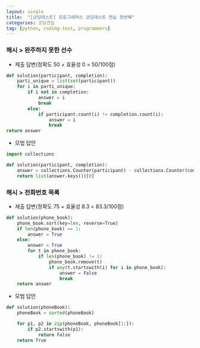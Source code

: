 ```yaml
---
layout: single
title:  "[코딩테스트] 프로그래머스 코딩테스트 연습 첫번째"
categories: 코딩연습
tag: [python, coding-test, programmers]
---
```



### 해시 > 완주하지 못한 선수

* 제출 답변(정확도 50 + 효율성 0 = 50/100점)

```python
def solution(participant, completion):
    parti_unique = list(set(participant))
    for i in parti_unique:
        if i not in completion:
            answer = i
            break
        else:
            if participant.count(i) != completion.count(i):
                answer = i
                break
return answer
```

* 모법 답안

```python
import collections

def solution(participant, completion):
    answer = collections.Counter(participant) - collections.Counter(completion)
    return list(answer.keys())[0]
```

### 해시 > 전화번호 목록

* 제출 답변(정확도 75 + 효율성 8.3 = 83.3/100점)

```python
def solution(phone_book):
    phone_book.sort(key=len, reverse=True)
    if len(phone_book) == 1:
        answer = True
    else:
        answer = True
        for t in phone_book:
            if len(phone_book) != 1:      
                phone_book.remove(t)
                if any(t.startswith(i) for i in phone_book):
                    answer = False
                    break
    return answer
```

* 모범 답안

```python
def solution(phoneBook):
    phoneBook = sorted(phoneBook)

    for p1, p2 in zip(phoneBook, phoneBook[1:]):
        if p2.startswith(p1):
            return False
    return True
```

